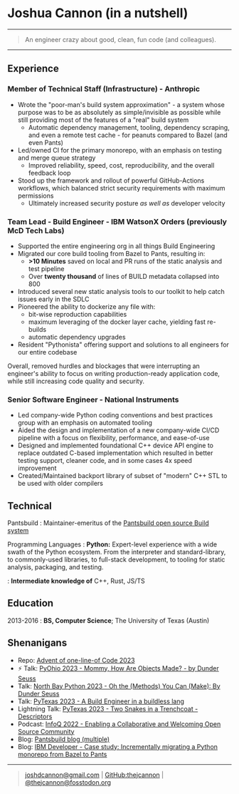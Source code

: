 # Joshua Cannon (in a nutshell)

---

> An engineer crazy about good, clean, fun code (and colleagues).

---

## Experience

### Member of Technical Staff (Infrastructure) - Anthropic

- Wrote the "poor-man's build system approximation" - a system whose purpose was to be as absolutely as simple/invisible as possible while still providing most of the features of a "real" build system
  - Automatic dependency management, tooling, dependency scraping, and even a remote test cache - for peanuts compared to Bazel (and even Pants)
- Led/owned CI for the primary monorepo, with an emphasis on testing and merge queue strategy
  - Improved reliability, speed, cost, reproducibility, and the overall feedback loop
- Stood up the framework and rollout of powerful GitHub-Actions workflows, which balanced strict security requirements with maximum permissions
  - Ultimately increased security posture _as well as_ developer velocity 

### Team Lead - Build Engineer - IBM WatsonX Orders (previously McD Tech Labs)

- Supported the entire engineering org in all things Build Engineering
- Migrated our core build tooling from Bazel to Pants, resulting in:
  - **>10 Minutes** saved on local and PR runs of the static analysis and test pipeline
  - Over **twenty thousand** of lines of BUILD metadata collapsed into 800
- Introduced several new static analysis tools to our toolkit to help catch issues early in the SDLC
- Pioneered the ability to dockerize any file with:
  - bit-wise reproduction capabilities
  - maximum leveraging of the docker layer cache, yielding fast re-builds
  - automatic dependency upgrades
- Resident "Pythonista" offering support and solutions to all engineers for our entire codebase

Overall, removed hurdles and blockages that were interrupting an engineer's ability to focus on
writing production-ready application code, while still increasing code quality and security.

### Senior Software Engineer - National Instruments

- Led company-wide Python coding conventions and best practices group with an emphasis on automated
  tooling
- Aided the design and implementation of a new company-wide CI/CD pipeline with a focus on
  flexibility, performance, and ease-of-use
- Designed and implemented foundational C++ device API engine to replace outdated C-based
  implementation which resulted in better testing support, cleaner code, and in some cases 4x speed
  improvement
- Created/Maintained backport library of subset of "modern" C++ STL to be used with older compilers

## Technical

Pantsbuild
: Maintainer-emeritus of the [Pantsbuild open source Build system](https://www.pantsbuild.org/)

Programming Languages
: **Python:** Expert-level experience with a wide swath of the Python ecosystem. From the
interpreter and standard-library, to commonly-used libraries, to full-stack development,
to tooling for static analysis, packaging, and testing.

: **Intermediate knowledge of** C++, Rust, JS/TS

## Education

2013-2016
: **BS, Computer Science**; The University of Texas (Austin)

## Shenanigans

- Repo: [Advent of one-line-of Code 2023](https://github.com/thejcannon/AdventOf-OneLineOf-Code2023)
- ⚡ Talk: [PyOhio 2023 - Mommy, How Are Objects Made? - by Dunder Seuss](https://youtu.be/P6ZoR8Egkpg)
- Talk: [North Bay Python 2023 - Oh the (Methods) You Can (Make): By Dunder Seuss](https://youtu.be/CSpzTx-S8B0)
- Talk: [PyTexas 2023 - A Build Engineer in a buildless lang](https://youtu.be/OENthsW-bMs)
- Lightning Talk: [PyTexas 2023 - Two Snakes in a Trenchcoat - Descriptors](https://youtu.be/Y_lfGon4iiE?t=1003)
- Podcast: [InfoQ 2022 - Enabling a Collaborative and Welcoming Open Source Community](https://www.infoq.com/podcasts/welcoming-open-source-community/)
- Blog: [Pantsbuild blog (multiple)](https://blog.pantsbuild.org/author/joshua/)
- Blog: [IBM Developer - Case study: Incrementally migrating a Python monorepo from Bazel to Pants](https://developer.ibm.com/blogs/case-study-incrementally-migrating-a-python-monorepo-from-bazel-to-pants/)

---

> <joshdcannon@gmail.com> | [GitHub:thejcannon](https://github.com/thejcannon) | [\@thejcannon\@fosstodon.org](https://fosstodon.org/@thejcannon)
